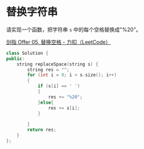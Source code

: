 # 替换字符串

请实现一个函数，把字符串 `s` 中的每个空格替换成"%20"。

[剑指 Offer 05. 替换空格 - 力扣（LeetCode）](https://leetcode.cn/problems/ti-huan-kong-ge-lcof/description/)

```c++
class Solution {
public:
    string replaceSpace(string s) {
        string res = "";
        for (int i = 0; i < s.size(); i++)
        {
            if (s[i] == ' ')
            {
                res += "%20";
            }else{
                res += s[i];
            }
            
        }
        return res;
    }
};
```

